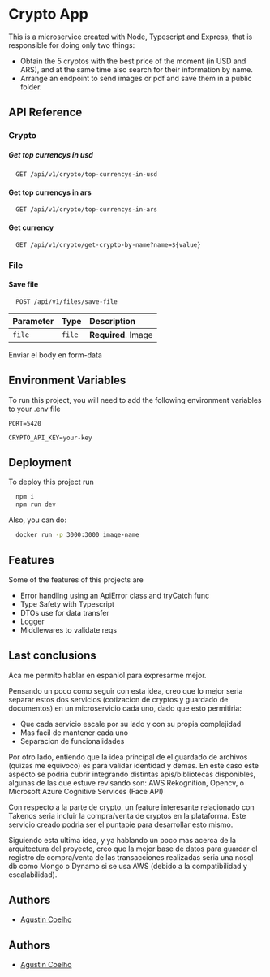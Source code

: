 
# Crypto App

This is a microservice created with Node, Typescript and Express, that is responsible for doing only two things:
* Obtain the 5 cryptos with the best price of the moment (in USD and ARS), and at the same time also search for their information by name.
* Arrange an endpoint to send images or pdf and save them in a public folder.



## API Reference

### Crypto

##### Get top currencys in usd

```http
  GET /api/v1/crypto/top-currencys-in-usd
```

#### Get top currencys in ars

```http
  GET /api/v1/crypto/top-currencys-in-ars
```

#### Get currency

```http
  GET /api/v1/crypto/get-crypto-by-name?name=${value}
```


### File

#### Save file

```http
  POST /api/v1/files/save-file
```

| Parameter | Type     | Description                       |
| :-------- | :------- | :-------------------------------- |
| `file`      | `file` | **Required**. Image |


Enviar el body en form-data


## Environment Variables

To run this project, you will need to add the following environment variables to your .env file

`PORT=5420`

`CRYPTO_API_KEY=your-key`





## Deployment

To deploy this project run

```bash
  npm i 
  npm run dev
```

Also, you can do: 

```bash
  docker run -p 3000:3000 image-name
```


## Features

Some of the features of this projects are

- Error handling using an ApiError class and tryCatch func
- Type Safety with Typescript
- DTOs use for data transfer
- Logger
- Middlewares to validate reqs



## Last conclusions

Aca me permito hablar en espaniol para expresarme mejor. 

Pensando un poco como seguir con esta idea, creo que lo mejor seria separar estos dos servicios (cotizacion de cryptos y guardado de documentos) en un microservicio cada uno, dado que esto permitiria: 

- Que cada servicio escale por su lado y con su propia complejidad
- Mas facil de mantener cada uno
- Separacion de funcionalidades 

Por otro lado, entiendo que la idea principal de el guardado de archivos (quizas me equivoco) es para validar identidad y demas. En este caso este aspecto se podria cubrir integrando distintas apis/bibliotecas disponibles, algunas de las que estuve revisando son: AWS Rekognition, Opencv, o Microsoft Azure Cognitive Services (Face API)

Con respecto a la parte de crypto, un feature interesante relacionado con Takenos seria incluir la compra/venta de cryptos en la plataforma. Este servicio creado podria ser el puntapie para desarrollar esto mismo. 

Siguiendo esta ultima idea, y ya hablando un poco mas acerca de la arquitectura del proyecto, creo que la mejor base de datos para guardar el registro de compra/venta de las transacciones realizadas seria una nosql db como Mongo o Dynamo si se usa AWS (debido a la compatibilidad y escalabilidad).


## Authors

- [Agustin Coelho](https://www.linkedin.com/in/agustin-coelho/)



## Authors

- [Agustin Coelho](https://www.linkedin.com/in/agustin-coelho/)

